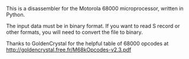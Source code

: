 This is a disassembler for the Motorola 68000 microprocessor, written
in Python.

The input data must be in binary format. If you want to read S record
or other formats, you will need to convert the file to binary.

Thanks to GoldenCrystal for the helpful table of 68000 opcodes at
http://goldencrystal.free.fr/M68kOpcodes-v2.3.pdf
